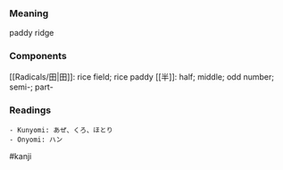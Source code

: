 ### Meaning

paddy ridge

### Components

[[Radicals/田|田]]: rice field; rice paddy [[半]]: half; middle; odd number; semi-; part-

### Readings

```
- Kunyomi: あぜ、くろ、ほとり
- Onyomi: ハン
```

#kanji